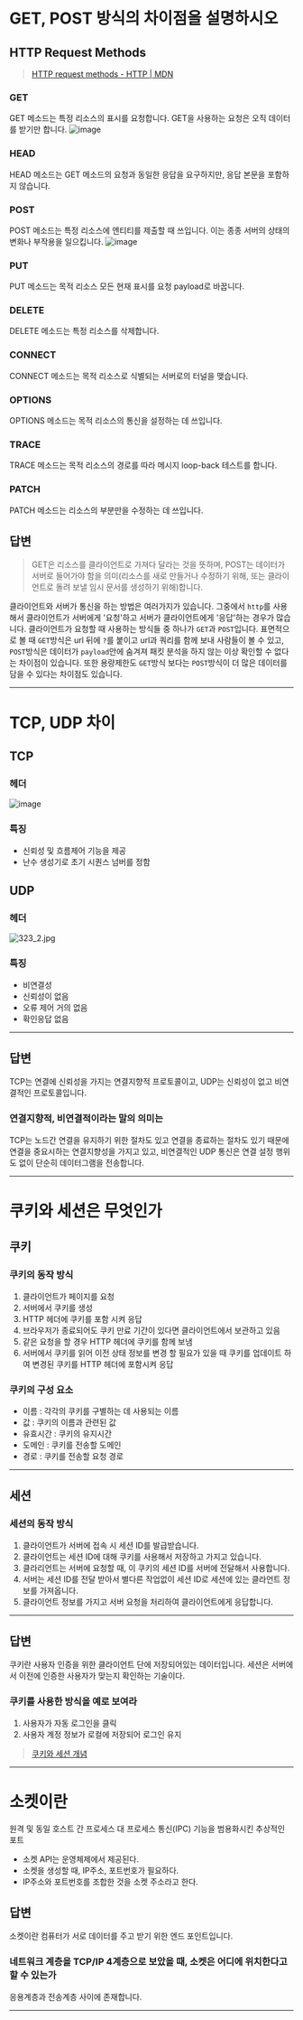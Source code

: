 # GET, POST 방식의 차이점을 설명하시오

## HTTP Request Methods
> [HTTP request methods - HTTP \| MDN](https://developer.mozilla.org/ko/docs/Web/HTTP/Methods)

### GET
GET 메소드는 특정 리소스의 표시를 요청합니다. GET을 사용하는 요청은 오직 데이터를 받기만 합니다.
![image](https://user-images.githubusercontent.com/42646264/64108879-0cdd8a00-cdb9-11e9-82de-e38dd41a5a25.png)


### HEAD
HEAD 메소드는 GET 메소드의 요청과 동일한 응답을 요구하지만, 응답 본문을 포함하지 않습니다.


### POST
POST 메소드는 특정 리소스에 엔티티를 제출할 때 쓰입니다. 이는 종종 서버의 상태의 변화나 부작용을 일으킵니다.
![image](https://user-images.githubusercontent.com/42646264/64108913-1ff05a00-cdb9-11e9-9ad1-39a4f5f09131.png)


### PUT
PUT 메소드는 목적 리소스 모든 현재 표시를 요청 payload로 바꿉니다.

### DELETE
DELETE 메소드는 특정 리소스를 삭제합니다.

### CONNECT
CONNECT 메소드는 목적 리소스로 식별되는 서버로의 터널을 맺습니다.

### OPTIONS
OPTIONS 메소드는 목적 리소스의 통신을 설정하는 데 쓰입니다.

### TRACE
TRACE 메소드는 목적 리소스의 경로를 따라 메시지 loop-back 테스트를 합니다.

### PATCH
PATCH 메소드는 리소스의 부분만을 수정하는 데 쓰입니다.

## 답변
> GET은 리소스를 클라이언트로 가져다 달라는 것을 뜻하며, POST는 데이터가 서버로 들어가야 함을 의미(리소스를 새로 만들거나 수정하기 위해, 또는 클라이언트로 돌려 보낼 임시 문서를 생성하기 위해)합니다.

클라이언트와 서버가 통신을 하는 방법은 여러가지가 있습니다. 그중에서 `http`를 사용해서 클라이언트가 서버에게 '요청'하고 서버가 클라이언트에게 '응답'하는 경우가 많습니다. 클라이언트가 요청할 때 사용하는 방식들 중 하나가 `GET`과 `POST`입니다.
표면적으로 볼 때 `GET`방식은 url 뒤에 `?`를 붙이고 url과 쿼리를 함께 보내 사람들이 볼 수 있고, `POST`방식은 데이터가 `payload`안에 숨겨져 패킷 분석을 하지 않는 이상 확인할 수 없다는 차이점이 있습니다.
또한 용량제한도 `GET`방식 보다는 `POST`방식이 더 많은 데이터를 담을 수 있다는 차이점도 있습니다.

---
# TCP, UDP 차이

## TCP
### 헤더
![image](https://user-images.githubusercontent.com/42646264/64333268-2bd65900-d011-11e9-811b-95c066e3107b.png)

### 특징
- 신뢰성 및 흐름제어 기능을 제공
- 난수 생성기로 초기 시퀀스 넘버를 정함


## UDP
### 헤더
![323_2.jpg](http://www.ktword.co.kr/img_data/323_2.jpg)

### 특징
- 비연결성
- 신뢰성이 없음
- 오류 제어 거의 없음
- 확인응답 없음
---
## 답변
TCP는 연결에 신뢰성을 가지는 연결지향적 프로토콜이고, UDP는 신뢰성이 없고 비연결적인 프로토콜입니다.

### 연결지향적, 비연결적이라는 말의 의미는
TCP는 노드간 연결을 유지하기 위한 절차도 있고 연결을 종료하는 절차도 있기 때문에 연결을 중요시하는 연결지향성을 가지고 있고, 비연결적인 UDP 통신은 연결 설정 행위도 없이 단순히 데이터그램을 전송합니다.

---
# 쿠키와 세션은 무엇인가

## 쿠키
### 쿠키의 동작 방식
1. 클라이언트가 페이지를 요청
2. 서버에서 쿠키를 생성
3. HTTP 헤더에 쿠키를 포함 시켜 응답
4. 브라우저가 종료되어도 쿠키 만료 기간이 있다면 클라이언트에서 보관하고 있음
5. 같은 요청을 할 경우 HTTP 헤더에 쿠키를 함께 보냄
6. 서버에서 쿠키를 읽어 이전 상태 정보를 변경 할 필요가 있을 때 쿠키를 업데이트 하여 변경된 쿠키를 HTTP 헤더에 포함시켜 응답


### 쿠키의 구성 요소
- 이름 : 각각의 쿠키를 구별하는 데 사용되는 이름
- 값 : 쿠키의 이름과 관련된 값
- 유효시간 : 쿠키의 유지시간
- 도메인 : 쿠키를 전송할 도메인
- 경로 : 쿠키를 전송할 요청 경로
---
## 세션
### 세션의 동작 방식

1. 클라이언트가 서버에 접속 시 세션 ID를 발급받습니다.
2. 클라이언트는 세션 ID에 대해 쿠키를 사용해서 저장하고 가지고 있습니다.
3. 클라리언트는 서버에 요청할 때, 이 쿠키의 세션 ID를 서버에 전달해서 사용합니다.
4. 서버는 세션 ID를 전달 받아서 별다른 작업없이 세션 ID로 세션에 있는 클라언트 정보를 가져옵니다.
5. 클라이언트 정보를 가지고 서버 요청을 처리하여 클라이언트에게 응답합니다.

---
## 답변
쿠키란 사용자 인증을 위한 클라이언트 단에 저장되어있는 데이터입니다. 세션은 서버에서 이전에 인증한 사용자가 맞는지 확인하는 기술이다.


### 쿠키를 사용한 방식을 예로 보여라
1. 사용자가 자동 로그인을 클릭
2. 사용자 계정 정보가 로컬에 저장되어 로그인 유지



> [쿠키와 세션 개념](https://interconnection.tistory.com/74)

---
# 소켓이란

원격 및 동일 호스트 간 프로세스 대 프로세스 통신(IPC) 기능을 범용화시킨 추상적인 포트
- 소켓 API는 운영체제에서 제공된다.
- 소켓을 생성할 때, IP주소, 포트번호가 필요하다.
- IP주소와 포트번호를 조합한 것을 소켓 주소라고 한다.

## 답변
소켓이란 컴퓨터가 서로 데이터를 주고 받기 위한 엔드 포인트입니다.

### 네트워크 계층을 TCP/IP 4계층으로 보았을 때, 소켓은 어디에 위치한다고 할 수 있는가
응용계층과 전송계층 사이에 존재합니다.

---

